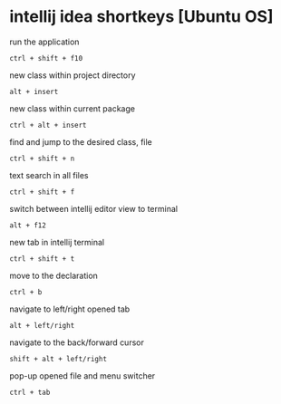 # intellij idea shortkeys [Ubuntu OS]

run the application
```
ctrl + shift + f10
```

new class within project directory
```
alt + insert
```

new class within current package
```
ctrl + alt + insert
```

find and jump to the desired class, file
```
ctrl + shift + n
```

text search in all files 
```
ctrl + shift + f
```

switch between intellij editor view to terminal 
```
alt + f12
```

new tab in intellij terminal
```
ctrl + shift + t
```

move to the declaration 
````
ctrl + b
````

navigate to left/right opened tab
````
alt + left/right	
````

navigate to the back/forward cursor 
````
shift + alt + left/right
````

pop-up opened file and menu switcher
````
ctrl + tab
````